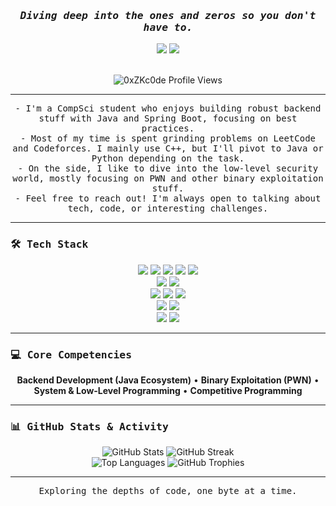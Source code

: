 
<div align="center">
  <h3><em><samp>Diving deep into the ones and zeros so you don't have to.</samp></em></h3>
  
  <a href="https://www.linkedin.com/in/el-haddad-mohamed-959385254/"><img src="https://img.shields.io/badge/-LinkedIn-0A66C2?style=for-the-badge&logo=linkedin&logoColor=white"></a>
  <a href="https://github.com/0xZKc0de"><img src="https://img.shields.io/github/followers/0xZKc0de?label=Follow&style=for-the-badge&logo=github"></a>
  
  <br>

  <img src="https://komarev.com/ghpvc/?username=0xZKc0de&label=Profile%20Views&color=0e75b6&style=flat-square" alt="0xZKc0de Profile Views" /> 
</div>

---

<p align="center">
  <samp>
    - I'm a CompSci student who enjoys building robust backend stuff with Java and Spring Boot, focusing on best practices.<br>
    - Most of my time is spent grinding problems on LeetCode and Codeforces. I mainly use C++, but I'll pivot to Java or Python depending on the task.<br>
    - On the side, I like to dive into the low-level security world, mostly focusing on PWN and other binary exploitation stuff.<br>
    - Feel free to reach out! I'm always open to talking about tech, code, or interesting challenges.
  </samp>
</p>

---

### <samp>🛠️ Tech Stack</samp>

<div align="center">
  <img src="https://img.shields.io/badge/-C-333333?style=flat-square&logo=C&logoColor=A8B9CC" />
  <img src="https://img.shields.io/badge/-C++-333333?style=flat-square&logo=C%2B%2B&logoColor=00599C" />
  <img src="https://img.shields.io/badge/-Java-333333?style=flat-square&logo=Java&logoColor=white" />
  <img src="https://img.shields.io/badge/-Go-333333?style=flat-square&logo=Go&logoColor=00ADD8" />
  <img src="https://img.shields.io/badge/-Python-333333?style=flat-square&logo=Python&logoColor=white" />
  <br>
  <img src="https://img.shields.io/badge/-Spring%20Boot-333333?style=flat-square&logo=Spring%20Boot&logoColor=6DB33F" />
  <img src="https://img.shields.io/badge/-Hibernate-333333?style=flat-square&logo=Hibernate&logoColor=white" />
  <br>
  <img src="https://img.shields.io/badge/-Git-333333?style=flat-square&logo=Git&logoColor=F05032" />
  <img src="https://img.shields.io/badge/-GitHub-333333?style=flat-square&logo=GitHub&logoColor=white" />
  <img src="https://img.shields.io/badge/-Docker-333333?style=flat-square&logo=Docker&logoColor=2496ED" />
  <br>
  <img src="https://img.shields.io/badge/-MySQL-333333?style=flat-square&logo=MySQL&logoColor=4479A1" />
  <img src="https://img.shields.io/badge/-PostgreSQL-333333?style=flat-square&logo=PostgreSQL&logoColor=4169E1" />
  <br>
  <img src="https://img.shields.io/badge/-Linux-333333?style=flat-square&logo=Linux&logoColor=FCC624" />
  <img src="https://img.shields.io/badge/-Windows-333333?style=flat-square&logo=Windows&logoColor=0078D6" />
</div>

---

### <samp>💻 Core Competencies</samp>

<div align="center">
  <b>Backend Development (Java Ecosystem)</b> •
  <b>Binary Exploitation (PWN)</b> •
  <b>System & Low-Level Programming</b> •
  <b>Competitive Programming</b>
</div>

---

### <samp>📊 GitHub Stats & Activity</samp>

<div align="center">
  <img src="https://github-readme-stats.vercel.app/api?username=0xZKc0de&show_icons=true&theme=dark&include_all_commits=true" alt="GitHub Stats">
  <img src="https://github-readme-streak-stats.herokuapp.com/?user=0xZKc0de&theme=dark" alt="GitHub Streak">
  <br>
  <img src="https://github-readme-stats.vercel.app/api/top-langs?username=0xZKc0de&show_icons=true&layout=compact&langs_count=6&theme=dark" alt="Top Languages">
  <img src="https://github-profile-trophy.vercel.app/?username=0xZKc0de&theme=dark" alt="GitHub Trophies">
</div>

---

<p align="center">
  <samp>Exploring the depths of code, one byte at a time.</samp>
</p>
